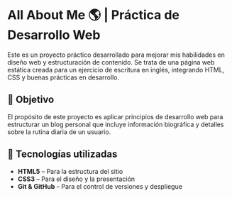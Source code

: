 # All About Me 🌎 | Práctica de Desarrollo Web

Este es un proyecto práctico desarrollado para mejorar mis habilidades en diseño web y estructuración de contenido. Se trata de una página web estática creada para un ejercicio de escritura en inglés, integrando HTML, CSS y buenas prácticas en desarrollo.

## 📌 Objetivo

El propósito de este proyecto es aplicar principios de desarrollo web para estructurar un blog personal que incluye información biográfica y detalles sobre la rutina diaria de un usuario.

## 🚀 Tecnologías utilizadas

- **HTML5** – Para la estructura del sitio
- **CSS3** – Para el diseño y la presentación
- **Git & GitHub** – Para el control de versiones y despliegue
